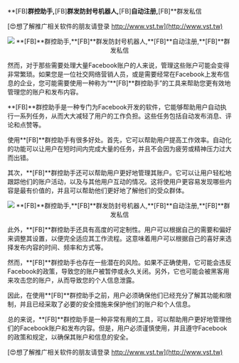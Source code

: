 **[FB]**群控助手,**[FB]**群发防封号机器人,**[FB]**自动注册,**[FB]**群发私信

[😍想了解推广相关软件的朋友请登录 http://www.vst.tw](http://www.vst.tw)

 <center><img src="https://vst.tw/MP4/tuiguang/png/5.png" alt="**[FB]**群控助手,**[FB]**群发防封号机器人,**[FB]**自动注册,**[FB]**群发私信"></center>

然而，对于那些需要处理大量Facebook账户的人来说，管理这些账户可能会变得非常繁琐。如果您是一位社交网络营销人员，或是需要经常在Facebook上发布信息的企业，您可能需要使用一种称为“**[FB]**群控助手”的工具来帮助您更有效地管理您的账户和发布内容。

**[FB]**群控助手是一种专门为Facebook开发的软件，它能够帮助用户自动执行一系列任务，从而大大减轻了用户的工作负担。这些任务包括自动发布消息、评论和点赞等。

使用**[FB]**群控助手有很多好处。首先，它可以帮助用户提高工作效率。自动化的功能可以让用户在短时间内完成大量的任务，并且不会因为疲劳或精神压力过大而出错。

其次，**[FB]**群控助手还可以帮助用户更好地管理其账户。它可以让用户轻松地跟踪他们的账户活动，以及与其他用户互动的情况。这将使用户更容易发现哪些内容是最有价值的，并且可以帮助他们更好地了解他们的受众群体。

 <center><img src="https://vst.tw/MP4/tuiguang/png/0.png" alt="**[FB]**群控助手,**[FB]**群发防封号机器人,**[FB]**自动注册,**[FB]**群发私信"></center>

此外，**[FB]**群控助手还具有高度的可定制性。用户可以根据自己的需要和偏好来调整其设置，以便完全适应其工作流程。这意味着用户可以根据自己的喜好来选择发布内容的时间、频率和方式等。

然而，**[FB]**群控助手也存在一些潜在的风险。如果不正确使用，它可能会违反Facebook的政策，导致您的账户被暂停或永久关闭。另外，它也可能会被黑客用来攻击您的账户，从而导致您的个人信息泄露。

因此，在使用**[FB]**群控助手之前，用户必须确保他们已经充分了解其功能和限制，并且已经采取了必要的安全措施来保护他们的账户和个人信息。

总的来说，**[FB]**群控助手是一种非常有用的工具，可以帮助用户更好地管理他们的Facebook账户和发布内容。但是，用户必须谨慎使用，并且遵守Facebook的政策和规定，以确保其账户和信息的安全。

[😍想了解推广相关软件的朋友请登录 http://www.vst.tw](http://www.vst.tw)



